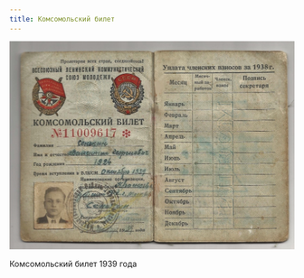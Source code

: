 ```yaml
---
title: Комсомольский билет
---
```


<div class="comsomol-ticket">

![Комсомольский билет 1939 года](/assets/files/komsomolskii-bilet/komsomolskii-bilet-1939-goda.jpg)

Комсомольский билет 1939 года

</div>